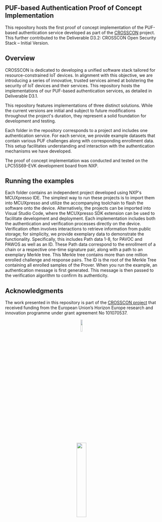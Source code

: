 ## PUF-based Authentication Proof of Concept Implementation

This repository hosts the first proof of concept implementation of the PUF-based authentication service developed as part of the [CROSSCON](https://crosscon.eu/) project. This further contributed to the Deliverable D3.2: CROSSCON Open Security Stack – Initial Version.

## Overview

CROSSCON is dedicated to developing a unified software stack tailored for resource-constrained IoT devices. In alignment with this objective, we are introducing a series of innovative, trusted services aimed at bolstering the security of IoT devices and their services. This repository hosts the implementations of our PUF-based authentication services, as detailed in Deliverable D3.1.

This repository features implementations of three distinct solutions. While the current versions are initial and subject to future modifications throughout the project's duration, they represent a solid foundation for development and testing.

Each folder in the repository corresponds to a project and includes one authentication service. For each service, we provide example datasets that contain various PUF challenges along with corresponding enrollment data. This setup facilitates understanding and interaction with the authentication mechanisms we have developed.

The proof of concept implementation was conducted and tested on the LPC55S69-EVK development board from NXP.

## Running the examples

Each folder contains an independent project developed using NXP's MCUXpresso IDE. The simplest way to run these projects is to import them into MCUXpresso and utilize the accompanying toolchain to flash the software onto the device. Alternatively, the projects can be imported into Visual Studio Code, where the MCUXpresso SDK extension can be used to facilitate development and deployment.
Each implementation includes both the authentication and verification processes directly on the device. Verification often involves interactions to retrieve information from public storage; for simplicity, we provide exemplary data to demonstrate the functionality. Specifically, this includes Path data 1-8, for PAVOC and PAWOS as well as an ID. These Path data correspond to the enrollment of a chain or a respective one-time signature pair, along with a path to an exemplary Merkle tree. This Merkle tree contains more than one million enrolled challenge and response pairs. The ID is the root of the Merkle Tree containing all enrolled samples of the Prover.
When you run the example, an authentication message is first generated. This message is then passed to the verification algorithm to confirm its authenticity.

## Acknowledgments

The work presented in this repository is part of the [CROSSCON project](https://crosscon.eu/) that received funding from the European Union’s Horizon Europe research and innovation programme under grant agreement No 101070537.

<p align="center">
    <img src="https://crosscon.eu/sites/crosscon/themes/crosscon/images/eu.svg" width=10% height=10%>
</p>

<p align="center">
    <img src="https://crosscon.eu/sites/crosscon/files/public/styles/large_1080_/public/content-images/media/2023/crosscon_logo.png?itok=LUH3ejzO" width=25% height=25%>
</p>
